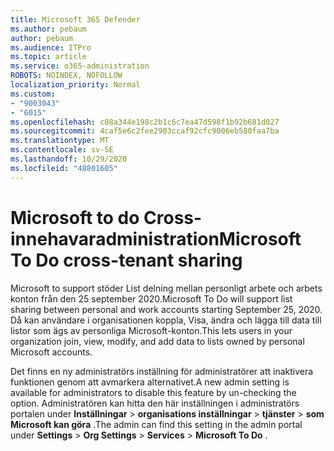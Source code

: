 ```yaml
---
title: Microsoft 365 Defender
ms.author: pebaum
author: pebaum
ms.audience: ITPro
ms.topic: article
ms.service: o365-administration
ROBOTS: NOINDEX, NOFOLLOW
localization_priority: Normal
ms.custom:
- "9003043"
- "6015"
ms.openlocfilehash: c08a344e198c2b1c6c7ea47d598f1b92b681d027
ms.sourcegitcommit: 4caf5e6c2fee2903ccaf92cfc9006eb580faa7ba
ms.translationtype: MT
ms.contentlocale: sv-SE
ms.lasthandoff: 10/29/2020
ms.locfileid: "48801605"
---
```

# <a name="microsoft-to-do-cross-tenant-sharing"></a><span data-ttu-id="bfef3-102">Microsoft to do Cross-innehavaradministration</span><span class="sxs-lookup"><span data-stu-id="bfef3-102">Microsoft To Do cross-tenant sharing</span></span>

<span data-ttu-id="bfef3-103">Microsoft to support stöder List delning mellan personligt arbete och arbets konton från den 25 september 2020.</span><span class="sxs-lookup"><span data-stu-id="bfef3-103">Microsoft To Do will support list sharing between personal and work accounts starting September 25, 2020.</span></span> <span data-ttu-id="bfef3-104">Då kan användare i organisationen koppla, Visa, ändra och lägga till data till listor som ägs av personliga Microsoft-konton.</span><span class="sxs-lookup"><span data-stu-id="bfef3-104">This lets users in your organization join, view, modify, and add data to lists owned by personal Microsoft accounts.</span></span>

<span data-ttu-id="bfef3-105">Det finns en ny administratörs inställning för administratörer att inaktivera funktionen genom att avmarkera alternativet.</span><span class="sxs-lookup"><span data-stu-id="bfef3-105">A new admin setting is available for administrators to disable this feature by un-checking the option.</span></span>
<span data-ttu-id="bfef3-106">Administratören kan hitta den här inställningen i administratörs portalen under **Inställningar**  >  **organisations inställningar**  >  **tjänster**  >  **som Microsoft kan göra** .</span><span class="sxs-lookup"><span data-stu-id="bfef3-106">The admin can find this setting in the admin portal under **Settings** > **Org Settings** > **Services** > **Microsoft To Do** .</span></span>
